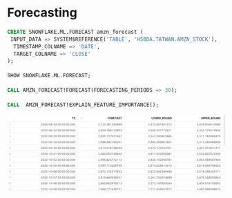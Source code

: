 # Forecasting 

```sql
CREATE SNOWFLAKE.ML.FORECAST amzn_forecast (
 INPUT_DATA => SYSTEM$REFERENCE('TABLE', 'HSBDA.TATWAN.AMZN_STOCK'),
  TIMESTAMP_COLNAME => 'DATE',
  TARGET_COLNAME => 'CLOSE'
);

SHOW SNOWFLAKE.ML.FORECAST;

CALL AMZN_FORECAST!FORECAST(FORECASTING_PERIODS => 30);

CALL  AMZN_FORECAST!EXPLAIN_FEATURE_IMPORTANCE();
```

![image-20231026232823921](images/image-20231026232823921.png)

